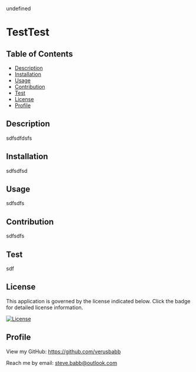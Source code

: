 undefined
    
# TestTest

## Table of Contents
- [Description](#Description)
- [Installation](#Installation)
- [Usage](#Usage)
- [Contribution](#Contribution)
- [Test](#Test)
- [License](#License)
- [Profile](#Profile)

## Description

sdfsdfdsfs

## Installation

sdfsdfsd

## Usage

sdfsdfs

## Contribution

sdfsdfs

## Test

sdf

## License

This application is governed by the license indicated below.  Click the badge for detailed license information.

[![License](https://img.shields.io/badge/License-Apache%202.0-blue.svg)](https://opensource.org/licenses/Apache-2.0)

## Profile

View my GitHub:
https://github.com/verusbabb

Reach me by email:
steve.babb@outlook.com
